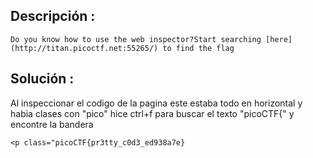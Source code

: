 
## Descripción :
	Do you know how to use the web inspector?Start searching [here](http://titan.picoctf.net:55265/) to find the flag
## Solución :
Al inspeccionar el codigo de la pagina este estaba todo en horizontal y habia clases con "pico" hice ctrl+f para buscar el texto "picoCTF{" y encontre la bandera 

```
<p class="picoCTF{pr3tty_c0d3_ed938a7e}
```
